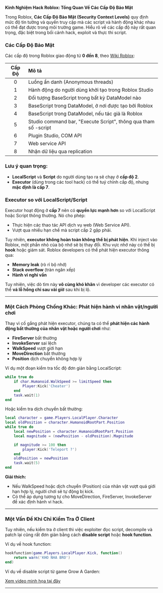 **Kinh Nghiệm Hack Roblox: Tổng Quan Về Các Cấp Độ Bảo Mật**

Trong Roblox, **Các Cấp Độ Bảo Mật (Security Context Levels)** quy định mức độ tin tưởng và quyền truy cập mà các script và hành động khác nhau có thể đạt được trong môi trường game. Hiểu rõ về các cấp độ này rất quan trọng, đặc biệt trong bối cảnh hack, exploit và thực thi script.

### Các Cấp Độ Bảo Mật

Các cấp độ trong Roblox giao động từ **0 đến 8**, theo [Wiki Roblox](https://roblox.fandom.com/wiki/Security_context):

| Cấp Độ | Mô tả                                                           |
| :----: | :-------------------------------------------------------------- |
|   0    | Luồng ẩn danh (Anonymous threads)                               |
|   1    | Hành động do người dùng khởi tạo trong Roblox Studio            |
|   2    | Đối tượng BaseScript trong bất kỳ DataModel nào                 |
|   3    | BaseScript trong DataModel, ở nơi được tạo bởi Roblox           |
|   4    | BaseScript trong DataModel, nếu tác giả là Roblox               |
|   5    | Studio command bar, "Execute Script", thông qua tham số -script |
|   6    | Plugin Studio, COM API                                          |
|   7    | Web service API                                                 |
|   8    | Nhận dữ liệu qua replication                                    |

### Lưu ý quan trọng:

-   **LocalScript** và **Script** do người dùng tạo ra sẽ chạy ở **cấp độ 2**.
-   **Executor** (dùng trong các tool hack) có thể tuý chỉnh cấp độ, nhưng **mặc định là cấp 7**.

### Executor so với LocalScript/Script

Executor hoạt động ở **cấp 7** nên có **quyền lực mạnh hơn** so với LocalScript hoặc Script thông thường. Nó cho phép:

-   Thực hiện các thao tác API dịch vụ web (Web Service API).
-   Vượt qua nhiều hạn chế mà script cấp 2 gặp phải.

Tuy nhiên, **executor không hoàn toàn không thể bị phát hiện**. Khi inject vào Roblox, một phần nhỏ của bộ nhớ sẽ bị thay đổi. Khu vực nhớ này có thể bị **hook** hoặc giám sát. Roblox developers có thể phát hiện executor thông qua:

-   **Memory leak** (rò rỉ bộ nhớ)
-   **Stack overflow** (tràn ngăn xếp)
-   **Hành vi nghi vấn**

Tuy nhiên, việc dò tìm này **vô cùng khó khăn** vì developer các executor có thể **vá lỗ hổng chỉ sau vài giờ** sau khi bị lộ.

---

### Một Cách Phòng Chống Khác: Phát hiện hành vi nhân vật/người chơi

Thay vì cố gắng phát hiện executor, chúng ta có thể **phát hiện các hành động bất thường của nhân vật hoặc người chơi** như:

-   **FireServer** bất thường
-   **InvokeServer** sai lệch
-   **WalkSpeed** vượt giới hạn
-   **MoveDirection** bất thường
-   **Position** dịch chuyển không hợp lý

Ví dụ một đoạn kiểm tra tốc độ đơn giản bằng LocalScript:

```lua
while true do
    if char.Humanoid.WalkSpeed >= limitSpeed then
        Player:Kick('Cheater')
    end
    task.wait(1)
end
```

Hoặc kiểm tra dịch chuyển bất thường:

```lua
local character = game.Players.LocalPlayer.Character
local oldPosition = character.HumanoidRootPart.Position
while true do
    local newPosition = character.HumanoidRootPart.Position
    local magnitude = (newPosition - oldPosition).Magnitude

    if magnitude >= 100 then
        player:Kick('Teleport ?')
    end
    oldPosition = newPosition
    task.wait(5)
end
```

**Giải thích:**

-   Nếu WalkSpeed hoặc dịch chuyển (Position) của nhân vật vượt quá giới hạn hợp lý, người chơi sẽ tự động bị kick.
-   Có thể áp dụng tương tự cho MoveDirection, FireServer, InvokeServer để xác định hành vi hack.

---

### Một Vấn Đề Khi Chỉ Kiểm Tra Ở Client

Tuy nhiên, nếu kiểm tra ở client thì việc exploiter đọc script, decompile và patch lại cũng rất đơn giản bằng cách **disable script** hoặc **hook function**.

Ví dụ về hook function:

```lua
hookfunction(game.Players.LocalPlayer.Kick, function()
    return warn('KHO NHA BRO')
end)
```

Ví dụ về disable script từ game Grow A Garden:

[Xem video minh họa tại đây](https://drive.google.com/file/d/1cbCbkYRcrvaolj4oBVIXwxCoij4H2kYB/preview)

---
